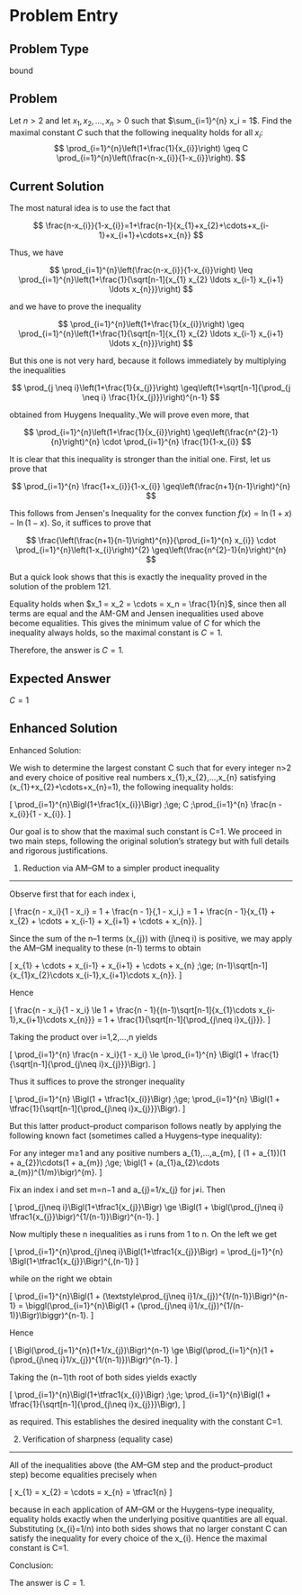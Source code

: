 # Problem Entry

## Problem Type
bound

## Problem
Let $n > 2$ and let $x_{1}, x_{2}, \ldots, x_{n} > 0$ such that $\sum_{i=1}^{n} x_i = 1$. Find the maximal  constant $C$ such that the following inequality holds for all $x_{i}$:
$$
\prod_{i=1}^{n}\left(1+\frac{1}{x_{i}}\right) \geq C  \prod_{i=1}^{n}\left(\frac{n-x_{i}}{1-x_{i}}\right).
$$

## Current Solution
The most natural idea is to use the fact that

$$
\frac{n-x_{i}}{1-x_{i}}=1+\frac{n-1}{x_{1}+x_{2}+\cdots+x_{i-1}+x_{i+1}+\cdots+x_{n}}
$$

Thus, we have

$$
\prod_{i=1}^{n}\left(\frac{n-x_{i}}{1-x_{i}}\right) \leq \prod_{i=1}^{n}\left(1+\frac{1}{\sqrt[n-1]{x_{1} x_{2} \ldots x_{i-1} x_{i+1} \ldots x_{n}}}\right)
$$

and we have to prove the inequality

$$
\prod_{i=1}^{n}\left(1+\frac{1}{x_{i}}\right) \geq \prod_{i=1}^{n}\left(1+\frac{1}{\sqrt[n-1]{x_{1} x_{2} \ldots x_{i-1} x_{i+1} \ldots x_{n}}}\right)
$$

But this one is not very hard, because it follows immediately by multiplying the inequalities

$$
\prod_{j \neq i}\left(1+\frac{1}{x_{j}}\right) \geq\left(1+\sqrt[n-1]{\prod_{j \neq i} \frac{1}{x_{j}}}\right)^{n-1}
$$

obtained from Huygens Inequality.,We will prove even more, that

$$
\prod_{i=1}^{n}\left(1+\frac{1}{x_{i}}\right) \geq\left(\frac{n^{2}-1}{n}\right)^{n} \cdot \prod_{i=1}^{n} \frac{1}{1-x_{i}}
$$

It is clear that this inequality is stronger than the initial one. First, let us prove that

$$
\prod_{i=1}^{n} \frac{1+x_{i}}{1-x_{i}} \geq\left(\frac{n+1}{n-1}\right)^{n}
$$

This follows from Jensen's Inequality for the convex function $f(x)=\ln (1+x)-$ $\ln (1-x)$. So, it suffices to prove that

$$
\frac{\left(\frac{n+1}{n-1}\right)^{n}}{\prod_{i=1}^{n} x_{i}} \cdot \prod_{i=1}^{n}\left(1-x_{i}\right)^{2} \geq\left(\frac{n^{2}-1}{n}\right)^{n}
$$

But a quick look shows that this is exactly the inequality proved in the solution of the problem 121.

Equality holds when $x_1 = x_2 = \cdots = x_n = \frac{1}{n}$, since then all terms are equal and the AM-GM and Jensen inequalities used above become equalities. This gives the minimum value of $C$ for which the inequality always holds, so the maximal constant is $C = 1$.

Therefore, the answer is $C = 1$. 

## Expected Answer
$C =1$

## Enhanced Solution
Enhanced Solution:

We wish to determine the largest constant C such that for every integer n>2 and every choice of positive real numbers x_{1},x_{2},…,x_{n} satisfying \(x_{1}+x_{2}+\cdots+x_{n}=1\), the following inequality holds:

  \[   \prod_{i=1}^{n}\Bigl(1+\frac1{x_{i}}\Bigr) \;\ge\; C \;\prod_{i=1}^{n} \frac{n - x_{i}}{1 - x_{i}}.  \]

Our goal is to show that the maximal such constant is C=1.  We proceed in two main steps, following the original solution’s strategy but with full details and rigorous justifications.

1.  Reduction via AM–GM to a simpler product inequality
--------------------------------------------------------

Observe first that for each index i,

  \[
    \frac{n - x_i}{1 - x_i}
    = 1 + \frac{n - 1}{\,1 - x_i\,}
    = 1 + \frac{n - 1}{x_{1} + x_{2} + \cdots + x_{i-1} + x_{i+1} + \cdots + x_{n}}.
  \]

Since the sum of the n–1 terms \(x_{j}\) with \(j\neq i\) is positive, we may apply the AM–GM inequality to these \(n-1\) terms to obtain

  \[
    x_{1} + \cdots + x_{i-1} + x_{i+1} + \cdots + x_{n}
    \;\ge\; (n-1)\sqrt[n-1]{x_{1}x_{2}\cdots x_{i-1}\,x_{i+1}\cdots x_{n}}.
  \]

Hence

  \[
    \frac{n - x_i}{1 - x_i}
    \le
    1 + \frac{n - 1}{(n-1)\sqrt[n-1]{x_{1}\cdots x_{i-1}\,x_{i+1}\cdots x_{n}}}
    = 1 + \frac{1}{\sqrt[n-1]{\prod_{j\neq i}x_{j}}}.
  \]

Taking the product over i=1,2,…,n yields

  \[
    \prod_{i=1}^{n} \frac{n - x_i}{1 - x_i}
    \le
    \prod_{i=1}^{n} \Bigl(1 + \frac{1}{\sqrt[n-1]{\prod_{j\neq i}x_{j}}}\Bigr).
  \]

Thus it suffices to prove the stronger inequality

  \[
    \prod_{i=1}^{n} \Bigl(1 + \tfrac1{x_{i}}\Bigr)
    \;\ge\;
    \prod_{i=1}^{n} \Bigl(1 + \tfrac{1}{\sqrt[n-1]{\prod_{j\neq i}x_{j}}}\Bigr).
  \]

But this latter product–product comparison follows neatly by applying the following known fact (sometimes called a Huygens–type inequality):

  For any integer m≥1 and any positive numbers a_{1},…,a_{m},
  \[
    (1 + a_{1})(1 + a_{2})\cdots(1 + a_{m})
    \;\ge\;
    \bigl(1 + (a_{1}a_{2}\cdots a_{m})^{1/m}\bigr)^{m}.
  \]

Fix an index i and set m=n−1 and a_{j}=1/x_{j} for j≠i.  Then

  \[
    \prod_{j\neq i}\Bigl(1+\tfrac1{x_{j}}\Bigr)
    \ge
    \Bigl(1 + \bigl(\prod_{j\neq i} \tfrac1{x_{j}}\bigr)^{1/(n-1)}\Bigr)^{n-1}.
  \]

Now multiply these n inequalities as i runs from 1 to n.  On the left we get

  \[
    \prod_{i=1}^{n}\prod_{j\neq i}\Bigl(1+\tfrac1{x_{j}}\Bigr)
    = \prod_{j=1}^{n} \Bigl(1+\tfrac1{x_{j}}\Bigr)^{\,(n-1)}
  \]

while on the right we obtain

  \[
    \prod_{i=1}^{n}\Bigl(1 + (\textstyle\prod_{j\neq i}1/x_{j})^{1/(n-1)}\Bigr)^{n-1}
    = \biggl(\prod_{i=1}^{n}\Bigl(1 + (\prod_{j\neq i}1/x_{j})^{1/(n-1)}\Bigr)\biggr)^{n-1}.
  \]

Hence

  \[
    \Bigl(\prod_{j=1}^{n}(1+1/x_{j})\Bigr)^{n-1}
    \ge
    \Bigl(\prod_{i=1}^{n}(1 + (\prod_{j\neq i}1/x_{j})^{1/(n-1)})\Bigr)^{n-1}.
  \]

Taking the (n−1)th root of both sides yields exactly

  \[
    \prod_{i=1}^{n}\Bigl(1+\tfrac1{x_{i}}\Bigr)
    \;\ge\;
    \prod_{i=1}^{n}\Bigl(1 + \tfrac{1}{\sqrt[n-1]{\prod_{j\neq i}x_{j}}}\Bigr),
  \]

as required.  This establishes the desired inequality with the constant C=1.

2.  Verification of sharpness (equality case)
----------------------------------------------

All of the inequalities above (the AM–GM step and the product–product step) become equalities precisely when

  \[
    x_{1} = x_{2} = \cdots = x_{n} = \tfrac1{n}
  \]

because in each application of AM–GM or the Huygens–type inequality, equality holds exactly when the underlying positive quantities are all equal.  Substituting \(x_{i}=1/n\) into both sides shows that no larger constant C can satisfy the inequality for every choice of the x_{i}.  Hence the maximal constant is C=1.

Conclusion:

The answer is $C=1$.
